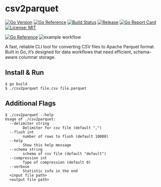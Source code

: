 # csv2parquet

[![Go Version](https://img.shields.io/badge/go-1.21+-blue?logo=go)](https://golang.org/)
[![Go Reference](https://pkg.go.dev/badge/github.com/dbunt1tled/parquet2csv.svg)](https://pkg.go.dev/github.com/dbunt1tled/parquet2csv)
[![Build Status](https://github.com/dbunt1tled/parquet2csv/workflows/Build/badge.svg)](https://github.com/dbunt1tled/parquet2csv/actions)
[![Release](https://img.shields.io/github/v/release/dbunt1tled/parquet2csv)](https://github.com/dbunt1tled/github-unfollow/releases)
[![Go Report Card](https://goreportcard.com/badge/github.com/dbunt1tled/parquet2csv)](https://goreportcard.com/report/github.com/dbunt1tled/parquet2csv)
[![License: MIT](https://img.shields.io/badge/License-MIT-yellow.svg)](https://opensource.org/licenses/MIT)

[![Go Reference](https://pkg.go.dev/badge/golang.org/x/example.svg)](https://pkg.go.dev/golang.org/x/example) ![example workflow](https://github.com/dbunt1tled/parquet2csv/actions/workflows/build.yml/badge.svg)

A fast, reliable CLI tool for converting CSV files to Apache Parquet format. Built in Go, it’s designed for data workflows that need efficient, schema-aware columnar storage.

## Install & Run

```
$ go build
$ ./csv2parquet file.csv file.parquet
```

## Additional Flags

```
$ ./csv2parquet --help
Usage of ./csv2parquet:
  --delimiter string
        Delimiter for csv file (default ",")
  --flush int
        number of rows to flush (default 10000)
  --help
        Show this help message
  --schema string
        schema of csv file (default "default")
  --compression int
        Type of compression (default 0)
  --verbose
        Statistic info in the end
  <input file path>
  <output file path>
```